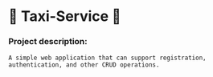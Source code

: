 # 🚖 Taxi-Service 🚖
### Project description: 
```
A simple web application that can support registration, authentication, and other CRUD operations.
```
